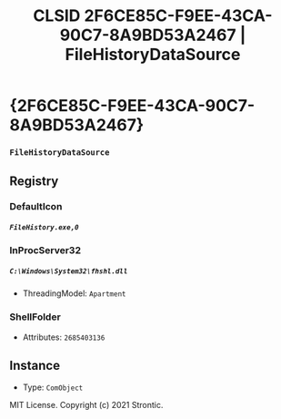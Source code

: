 ﻿---
title: "CLSID 2F6CE85C-F9EE-43CA-90C7-8A9BD53A2467 | FileHistoryDataSource"
excerpt: What is COM-Object CLSID 2F6CE85C-F9EE-43CA-90C7-8A9BD53A2467?
---

# {2F6CE85C-F9EE-43CA-90C7-8A9BD53A2467}

### `FileHistoryDataSource`

## Registry


### DefaultIcon

##### `FileHistory.exe,0`

### InProcServer32

##### `C:\Windows\System32\fhshl.dll`
* ThreadingModel: `Apartment`

### ShellFolder

* Attributes: `2685403136`

## Instance

* Type: `ComObject`

MIT License. Copyright (c) 2021 Strontic.


